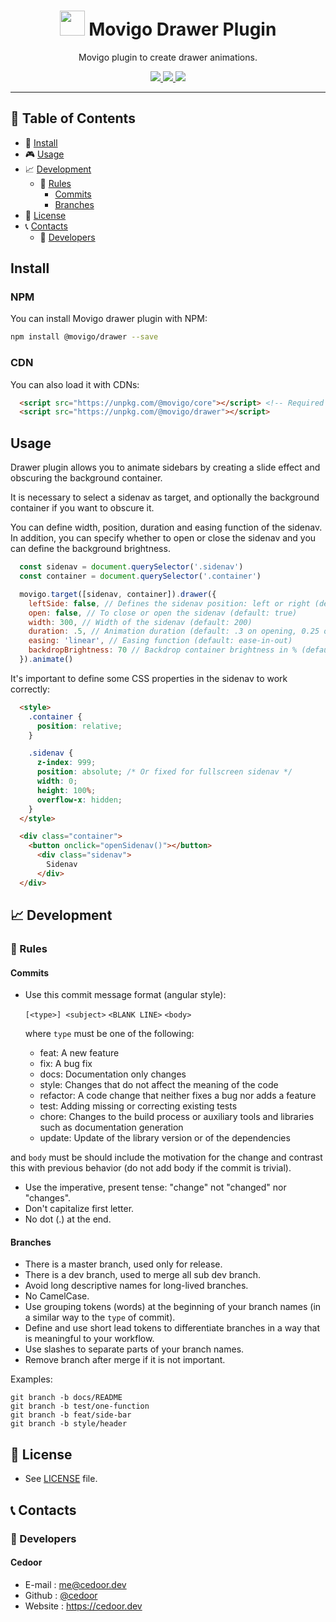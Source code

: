 <p align="center">
    <h1 align="center">
        <img width="40" src="https://raw.githubusercontent.com/movigo/core/master/resources/icon.png">
        Movigo Drawer Plugin
    </h1>
    <p align="center">Movigo plugin to create drawer animations.</p>
</p>
    
<p align="center">
    <a href="https://github.com/movigo/drawer/blob/master/LICENSE" target="_blank">
        <img src="https://img.shields.io/github/license/movigo/drawer.svg?style=flat-square">
    </a>
    <a href="https://david-dm.org/movigo/drawer" target="_blank">
        <img src="https://img.shields.io/david/movigo/drawer.svg?style=flat-square">
    </a>
    <a href="https://david-dm.org/movigo/drawer?type=dev" target="_blank">
        <img src="https://img.shields.io/david/dev/movigo/drawer.svg?style=flat-square">
    </a>
</p>

________________________________

## :paperclip: Table of Contents
- :hammer: [Install](#hammer-install)
- :video_game: [Usage](#video_game-usage)
- :chart_with_upwards_trend: [Development](#chart_with_upwards_trend-development)
  - :scroll: [Rules](#scroll-rules)
    - [Commits](#commits)
    - [Branches](#branches)
- :page_facing_up: [License](#page_facing_up-license)
- :telephone_receiver: [Contacts](#telephone_receiver-contacts)
  - :boy: [Developers](#boy-developers)

## Install

### NPM

You can install Movigo drawer plugin with NPM:

```bash
npm install @movigo/drawer --save
```
    
### CDN

You can also load it with CDNs:
    
```html
  <script src="https://unpkg.com/@movigo/core"></script> <!-- Required dependency -->
  <script src="https://unpkg.com/@movigo/drawer"></script>
```

## Usage

Drawer plugin allows you to animate sidebars
by creating a slide effect and obscuring the background container.

It is necessary to select a sidenav as target, and optionally
the background container if you want to obscure it.

You can define width, position, duration and easing function of the sidenav. In addition,
you can specify whether to open or close the sidenav and you can define the background brightness.

```js
  const sidenav = document.querySelector('.sidenav')
  const container = document.querySelector('.container')

  movigo.target([sidenav, container]).drawer({
    leftSide: false, // Defines the sidenav position: left or right (default: true)
    open: false, // To close or open the sidenav (default: true)
    width: 300, // Width of the sidenav (default: 200)
    duration: .5, // Animation duration (default: .3 on opening, 0.25 on closing)
    easing: 'linear', // Easing function (default: ease-in-out)
    backdropBrightness: 70 // Backdrop container brightness in % (default: 60)
  }).animate()
```

It's important to define some CSS properties in the sidenav to work correctly:

```html
  <style>
    .container {
      position: relative;
    }

    .sidenav {
      z-index: 999;
      position: absolute; /* Or fixed for fullscreen sidenav */
      width: 0;
      height: 100%;
      overflow-x: hidden;
    }
  </style>

  <div class="container">
    <button onclick="openSidenav()"></button>
      <div class="sidenav">
        Sidenav
      </div>
  </div>
```

## :chart_with_upwards_trend: Development

### :scroll: Rules

#### Commits

* Use this commit message format (angular style):  

    `[<type>] <subject>`
    `<BLANK LINE>`
    `<body>`

    where `type` must be one of the following:

    - feat: A new feature
    - fix: A bug fix
    - docs: Documentation only changes
    - style: Changes that do not affect the meaning of the code
    - refactor: A code change that neither fixes a bug nor adds a feature
    - test: Adding missing or correcting existing tests
    - chore: Changes to the build process or auxiliary tools and libraries such as documentation generation
    - update: Update of the library version or of the dependencies

and `body` must be should include the motivation for the change and contrast this with previous behavior (do not add body if the commit is trivial). 

* Use the imperative, present tense: "change" not "changed" nor "changes".
* Don't capitalize first letter.
* No dot (.) at the end.

#### Branches

* There is a master branch, used only for release.
* There is a dev branch, used to merge all sub dev branch.
* Avoid long descriptive names for long-lived branches.
* No CamelCase.
* Use grouping tokens (words) at the beginning of your branch names (in a similar way to the `type` of commit).
* Define and use short lead tokens to differentiate branches in a way that is meaningful to your workflow.
* Use slashes to separate parts of your branch names.
* Remove branch after merge if it is not important.

Examples:
    
    git branch -b docs/README
    git branch -b test/one-function
    git branch -b feat/side-bar
    git branch -b style/header

## :page_facing_up: License
* See [LICENSE](https://github.com/movigo/drawer/blob/master/LICENSE) file.

## :telephone_receiver: Contacts
### :boy: Developers

#### Cedoor
* E-mail : me@cedoor.dev
* Github : [@cedoor](https://github.com/cedoor)
* Website : https://cedoor.dev
